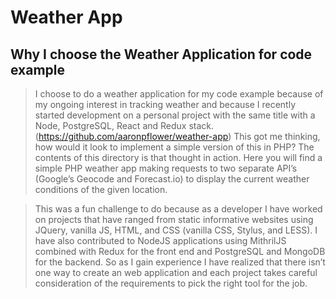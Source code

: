 # Weather App

## Why I choose the Weather Application for code example

>I choose to do a weather application for my code example because of my ongoing interest in tracking weather and because I recently started development on a personal project with the same title with a Node, PostgreSQL, React and Redux stack. (https://github.com/aaronpflower/weather-app) This got me thinking, how would it look to implement a simple version of this in PHP? The contents of this directory is that thought in action. Here you will find a simple PHP weather app making requests to two separate API’s (Google’s Geocode and Forecast.io) to display the current weather conditions of the given location. 

>This was a fun challenge to do because as a developer I have worked on projects that have ranged from static informative websites using JQuery, vanilla JS, HTML, and CSS (vanilla CSS, Stylus, and LESS). I have also contributed to NodeJS applications using MithrilJS combined with Redux for the front end and PostgreSQL and MongoDB for the backend. So as I gain experience I have realized that there isn’t one way to create an web application and each project takes careful consideration of the requirements to pick the right tool for the job.  	
